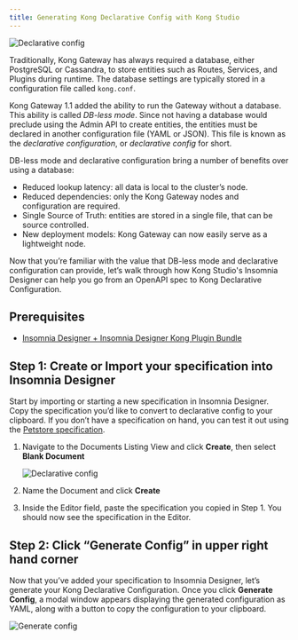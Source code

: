 ```yaml
---
title: Generating Kong Declarative Config with Kong Studio
---
```


![Declarative config](https://s3.amazonaws.com/helpscout.net/docs/assets/59e383122c7d3a40f0ed78e2/images/5ea7f7292c7d3a7e9aebbe3f/file-jTMVWOdyOR.gif)

Traditionally, Kong Gateway has always required a database, either PostgreSQL or Cassandra, to store entities such as Routes, Services, and Plugins during runtime. The database settings are typically stored in a configuration file called `kong.conf`.

Kong Gateway 1.1 added the ability to run the Gateway without a database. This ability is called *DB-less mode*. Since not having a database would preclude using the Admin API to create entities, the entities must be declared in another configuration file (YAML or JSON). This file is known as the *declarative configuration*, or *declarative config* for short.

DB-less mode and declarative configuration bring a number of benefits over using a database:

* Reduced lookup latency: all data is local to the cluster’s node.
* Reduced dependencies: only the Kong Gateway nodes and configuration are required.
* Single Source of Truth: entities are stored in a single file, that can be source controlled.
* New deployment models: Kong Gateway can now easily serve as a lightweight node.

Now that you’re familiar with the value that DB-less mode and declarative configuration can provide, let’s walk through how Kong Studio's Insomnia Designer can help you go from an OpenAPI spec to Kong Declarative Configuration.

## Prerequisites

* [Insomnia Designer + Insomnia Designer Kong Plugin Bundle](/studio/{{page.kong_version}}/download-install)

## Step 1: Create or Import your specification into Insomnia Designer

Start by importing or starting a new specification in Insomnia Designer. Copy the specification you’d like to convert to declarative config to your clipboard. If you don’t have a specification on hand, you can test it out using the [Petstore specification](https://raw.githubusercontent.com/OAI/OpenAPI-Specification/master/examples/v3.0/petstore.yaml).

1. Navigate to the Documents Listing View and click **Create**, then select **Blank Document**

    ![Declarative config](https://s3.amazonaws.com/helpscout.net/docs/assets/59e383122c7d3a40f0ed78e2/images/5ea7f7b22c7d3a7e9aebbe48/file-w8220SsiUi.png)

1. Name the Document and click **Create**
1. Inside the Editor field, paste the specification you copied in Step 1. You should now see the specification in the Editor.

## Step 2: Click “Generate Config” in upper right hand corner

Now that you’ve added your specification to Insomnia Designer, let’s generate your Kong Declarative Configuration. Once you click **Generate Config**, a modal window appears displaying the generated configuration as YAML, along with a button to copy the configuration to your clipboard.

![Generate config](https://s3.amazonaws.com/helpscout.net/docs/assets/59e383122c7d3a40f0ed78e2/images/5ea7f8e82c7d3a7e9aebbe60/file-wQRSDB15e3.png)
